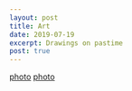```yaml
---
layout: post
title: Art
date: 2019-07-19
excerpt: Drawings on pastime
post: true
---
```


[photo](https://github.com/kinming92/kinming92.github.io/blob/master/artPortfolio/IMG_20190306_100612.jpg)
[photo](artPortfolio/IMG_20190306_122412.jpg)
[](artPortfolio/IMG_20190306_122604.jpg)